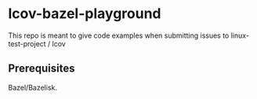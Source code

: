 # lcov-bazel-playground
This repo is meant to give code examples when submitting issues to linux-test-project / lcov

## Prerequisites
Bazel/Bazelisk. 
